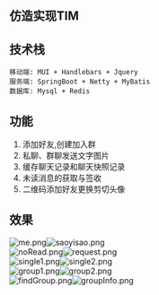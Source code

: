 ## 仿造实现TIM
## 技术栈
	移动端: MUI + Handlebars + Jquery
	服务端: SpringBoot + Netty + MyBatis  
	数据库: Mysql + Redis
## 功能
1. 添加好友,创建加入群
2. 私聊、群聊发送文字图片  
3. 缓存聊天记录和聊天快照记录  
4. 未读消息的获取与签收  
5. 二维码添加好友更换剪切头像

## 效果
![me.png](./showImage/me.png)![saoyisao.png](./showImage/saoyisao.png)  
![noRead.png](./showImage/noRead.png)![request.png](./showImage/request.png)  
![single1.png](./showImage/single1.png)![single2.png](./showImage/single2.png)  
![group1.png](./showImage/group1.png)![group2.png](./showImage/group2.png)  
![findGroup.png](./showImage/findGroup.png)![groupInfo.png](./showImage/groupInfo.png)


	
